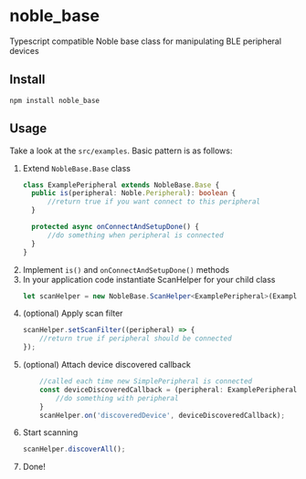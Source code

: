 # noble_base
Typescript compatible Noble base class for manipulating BLE peripheral devices

## Install
```
npm install noble_base
```

## Usage
Take a look at the `src/examples`. Basic pattern is as follows:
1. Extend `NobleBase.Base` class
    ```typescript
    class ExamplePeripheral extends NobleBase.Base {
      public is(peripheral: Noble.Peripheral): boolean {
          //return true if you want connect to this peripheral
      }

      protected async onConnectAndSetupDone() {
          //do something when peripheral is connected
      }
    }
    ```
1. Implement `is()` and `onConnectAndSetupDone()` methods
1. In your application code instantiate ScanHelper for your child class
    ```typescript
    let scanHelper = new NobleBase.ScanHelper<ExamplePeripheral>(ExamplePeripheral);
    ```
1. (optional) Apply scan filter
    ```typescript
    scanHelper.setScanFilter((peripheral) => {
        //return true if peripheral should be connected
    });
    ```
1. (optional) Attach device discovered callback
    ```typescript
        //called each time new SimplePeripheral is connected
        const deviceDiscoveredCallback = (peripheral: ExamplePeripheral) => {
            //do something with peripheral
        }
        scanHelper.on('discoveredDevice', deviceDiscoveredCallback);
    ```
1. Start scanning
    ```typescript
    scanHelper.discoverAll();
    ```
1. Done!
